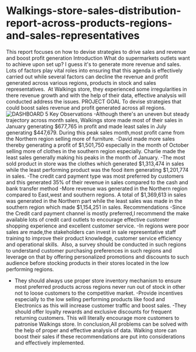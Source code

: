 # Walkings-store-sales-distribution-report-across-products-regions-and-sales-representatives
This report focuses on how to devise strategies to drive sales and revenue and boost profit generation
Introduction
What do supermarkets outlets want to achieve upon set up?
I guess it's to generate more revenue and sales. Lots of factors play vital roles into ensuring that this agenda is effectively carried out while several factors can decline the revenue and profit generated across various regions, products in stock and sales representatives. 
At Walkings store, they experienced some irregularities in there revenue growth and with the help of their data, effective analysis will conducted address the issues.
PROJECT GOAL
To devise strategies that could boost sales revenue and profit generated across all regions.
![DASHBOARD 5](https://github.com/user-attachments/assets/68419db1-bfec-44f6-8390-1879ecd5bffa)
Key Observations
-Although there's an uneven but steady trajectory across month sales, Walkings store made most of their sales in January generating $677,765 in profit and made least sales in July generating $447,679. During this peak sales month,most profit came from the Northern region selling more of furniture.
-David made more sales thereby generating a profit of $1,501,750 especially in the month of October selling more of clothes in the southern region especially. Charlie made the least sales generally making his peaks in the month of January.
-The most sold product in store was the clothes which generated $1,313,474 in sales while the least performing product was the food item generating $1,201,774 in sales.
-The credit card payment type was most preferred by customers and this generated 35% of their revenue in sales compared to the cash and bank transfer method
-More revenue was generated in the Northern region compared to East,west and southern regions. A total of $1,369,613 in sales was generated in the Northern part while the least sales was made in the southern region which made $1,154,251 in sales.
Recommendations
-Since the Credit card payment channel is mostly preferred,I recommend the make available lots of credit card outlets to encourage effective customer shopping experience and excellent customer service.
-In regions were poor sales are made,the stakeholders can invest in sale representative staff training to improve their product knowledge, customer service efficiency and operational skills. 
Also, a survey should be conducted in such regions to understand customer purchasing preferences in such regions and leverage on that by offering personalized promotions and discounts to such audience before stocking products in their stores located in the low performing regions.
- They should always use proper store inventory mechanism to ensure most preferred products across regions never run out of stock in other not to loose customers to the competitive market.
-Provide incentives especially to the low selling performing products like food and Electronics as this will increase customer traffic and boost sales.
-They should offer loyalty rewards and exclusive discounts for frequent returning customers. This will literally encourage more customers to patronise Walkings store.
In conclusion,All problems can be solved with the help of proper and effective analysis of data. Walking store can boost their sales if these recommendations are put into considerations and effectively implemented.
